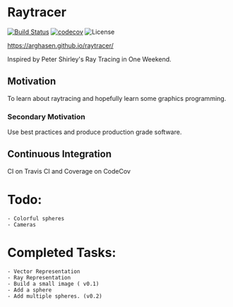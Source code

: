 # Raytracer
[![Build Status](https://travis-ci.com/arghasen/raytracer.svg?branch=master)](https://travis-ci.com/arghasen/raytracer)
[![codecov](https://codecov.io/gh/arghasen/raytracer/branch/master/graph/badge.svg)](https://codecov.io/gh/arghasen/raytracer)
![License](https://img.shields.io/badge/license-MIT-brightgreen)

https://arghasen.github.io/raytracer/

Inspired by Peter Shirley's Ray Tracing in One Weekend. 
## Motivation
To learn about raytracing and hopefully learn some graphics programming.
### Secondary Motivation
Use best practices and produce production grade software.

## Continuous Integration
CI on Travis CI and Coverage on CodeCov

# Todo:
    - Colorful spheres
    - Cameras

# Completed Tasks:
    - Vector Representation
    - Ray Representation
    - Build a small image ( v0.1)
    - Add a sphere
    - Add multiple spheres. (v0.2)

